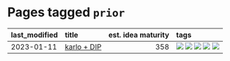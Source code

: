 # Pages tagged `prior`

|last_modified|title|est. idea maturity|tags
|:---|:---|---:|:---|
|2023-01-11|[karlo + DIP](../karlo-dip.md)|358|[![](https://img.shields.io/badge/tag-deepimageprior-3a9a4f)](../tags/deepimageprior.md) [![](https://img.shields.io/badge/tag-experimental-4bcfd8)](../tags/experimental.md) [![](https://img.shields.io/badge/tag-imagegeneration-d9f12f)](../tags/imagegeneration.md) [![](https://img.shields.io/badge/tag-prior-fe76cf)](../tags/prior.md) [![](https://img.shields.io/badge/tag-wip-4d35f9)](../tags/wip.md)|